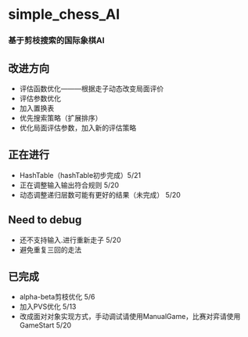 # simple_chess_AI
### 基于剪枝搜索的国际象棋AI

## 改进方向
* 评估函数优化———根据走子动态改变局面评价
* 评估参数优化
* 加入置换表
* 优先搜索策略（扩展排序）
* 优化局面评估参数，加入新的评估策略

## 正在进行
* HashTable（hashTable初步完成）5/21
* 正在调整输入输出符合规则 5/20
* 动态调整递归层数可能有更好的结果（未完成） 5/20

## Need to debug
* 还不支持输入.进行重新走子 5/20
* 避免重复三回的走法

## 已完成
* alpha-beta剪枝优化 5/6
* 加入PVS优化 5/13
* 改成面对对象实现方式，手动调试请使用ManualGame，比赛对弈请使用GameStart 5/20
